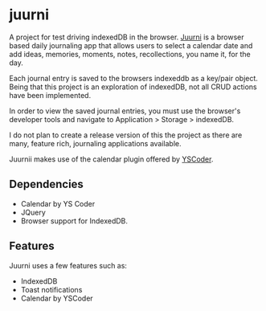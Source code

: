 # juurni

A project for test driving indexedDB in the browser. [Juurni](https://xnodeoncode.github.io/juurni/v1/ "Juurni") is a browser based daily journaling app that allows users to select a calendar date and add ideas, memories, moments, notes, recollections, you name it, for the day.

Each journal entry is saved to the browsers indexeddb as a key/pair object. Being that this project is an exploration of indexedDB, not all CRUD actions have been implemented.

In order to view the saved journal entries, you must use the browser's developer tools and navigate to Application > Storage > indexedDB.

I do not plan to create a release version of this the project as there are many, feature rich, journaling applications available.

Juurnii makes use of the calendar plugin offered by [YSCoder](https://github.com/yscoder/Calendar "YSCoder").

## Dependencies

- Calendar by YS Coder
- JQuery
- Browser support for IndexedDB.

## Features

Juurni uses a few features such as:

- IndexedDB
- Toast notifications
- Calendar by YSCoder
